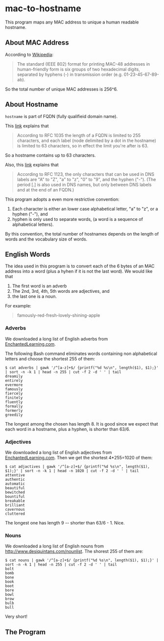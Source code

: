 # mac-to-hostname

This program maps any MAC address to unique a human readable hostname.


## About MAC Address

According to [Wikipedia](https://en.wikipedia.org/wiki/MAC_address):

> The standard (IEEE 802) format for printing MAC-48 addresses in
> human-friendly form is six groups of two hexadecimal digits,
> separated by hyphens (-) in transmission order
> (e.g. 01-23-45-67-89-ab).

So the total number of unique MAC addresses is 256^6.


## About Hostname

`hostname` is part of FQDN (fully qualifieid domain name).

This
[link](http://stackoverflow.com/questions/8724954/what-is-the-maximum-number-of-characters-for-a-host-name-in-unix)
explains that

> According to RFC 1035 the length of a FQDN is limited to 255
> characters, and each label (node delimited by a dot in the hostname)
> is limited to 63 characters, so in effect the limit you're after is
> 63.

So a hostname contains up to 63 characters.

Also, this
[link](https://technet.microsoft.com/en-us/library/cc959336.aspx)
explains that

> According to RFC 1123, the only characters that can be used in DNS
> labels are "A" to "Z", "a" to "z", "0" to "9", and the hyphen
> ("-"). (The period [.] is also used in DNS names, but only between
> DNS labels and at the end of an FQDN.)


This program adopts a even more restrictive convention:

1. Each character is either an lower case alphabetical letter, "a" to
   "z", or a hyphen ("-"), and
2. hyphen is only used to separate words, (a word is a sequence of
   alphabetical letters).

By this convention, the total number of hostnames depends on the
length of words and the vocabulary size of words.


## English Words

The idea used in this program is to convert each of the 6 bytes of an
MAC address into a word (plus a hyhen if it is not the last word).  We
would like that

1. The first word is an adverb
2. The 2nd, 3rd, 4th, 5th words are adjectives, and
3. the last one is a noun.

For example:

> famously-red-fresh-lovely-shining-apple

### Adverbs

We downloaded a long list of English adverbs from
[EnchantedLearning.com](http://www.enchantedlearning.com/wordlist/adverbs.shtml).

The following Bash command eliminates words containing non
alphabetical letters and choose the shortest 255 of them:

```
$ cat adverbs | gawk '/^[a-z]+$/ {printf("%d %s\n", length($1), $1);}' | sort -n -k 1 | head -n 255 | cut -f 2 -d ' ' | tail
dreamily
entirely
evermore
famously
fiercely
finitely
fluently
formally
formerly
greedily
```

The longest among the chosen has length 8.  It is good since we expect
that each word in a hostname, plus a hyphen, is shorter than 63/6.

### Adjectives

We downloaded a long list of English adjectives from
[EnchantedLearning.com](http://www.enchantedlearning.com/wordlist/adjectives.shtml).
Then we get the shortest 4*255=1020 of them:

```
$ cat adjactives | gawk '/^[a-z]+$/ {printf("%d %s\n", length($1), $1);}' | sort -n -k 1 | head -n 1020 | cut -f 2 -d ' ' | tail
attentive
authentic
automatic
beautiful
bewitched
bountiful
breakable
brilliant
cavernous
cluttered
```

The longest one has length 9 -- shorter than 63/6 - 1.  Nice.

### Nouns

We downloaded a long list of English nouns from
http://www.desiquintans.com/nounlist.  The shorest 255 of them are:

```
$ cat nouns | gawk '/^[a-z]+$/ {printf("%d %s\n", length($1), $1);}' | sort -n -k 1 | head -n 255 | cut -f 2 -d ' ' | tail
bolt
bomb
bone
book
boot
bore
bowl
brow
bulb
bull
```

Very short!

## The Program


